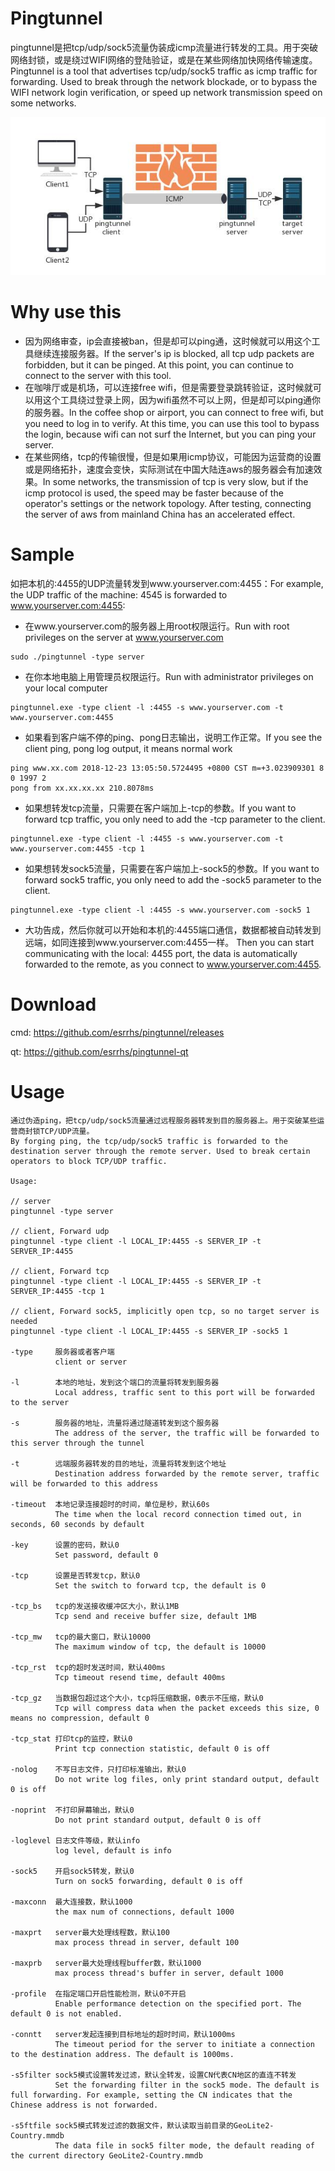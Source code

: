 # Pingtunnel
pingtunnel是把tcp/udp/sock5流量伪装成icmp流量进行转发的工具。用于突破网络封锁，或是绕过WIFI网络的登陆验证，或是在某些网络加快网络传输速度。
<br />Pingtunnel is a tool that advertises tcp/udp/sock5 traffic as icmp traffic for forwarding. Used to break through the network blockade, or to bypass the WIFI network login verification, or speed up network transmission speed on some networks. 

![image](network.jpg)

# Why use this
* 因为网络审查，ip会直接被ban，但是却可以ping通，这时候就可以用这个工具继续连接服务器。If the server's ip is blocked, all tcp udp packets are forbidden, but it can be pinged. At this point, you can continue to connect to the server with this tool.
* 在咖啡厅或是机场，可以连接free wifi，但是需要登录跳转验证，这时候就可以用这个工具绕过登录上网，因为wifi虽然不可以上网，但是却可以ping通你的服务器。In the coffee shop or airport, you can connect to free wifi, but you need to log in to verify. At this time, you can use this tool to bypass the login, because wifi can not surf the Internet, but you can ping your server.
* 在某些网络，tcp的传输很慢，但是如果用icmp协议，可能因为运营商的设置或是网络拓扑，速度会变快，实际测试在中国大陆连aws的服务器会有加速效果。In some networks, the transmission of tcp is very slow, but if the icmp protocol is used, the speed may be faster because of the operator's settings or the network topology. After testing, connecting the server of aws from mainland China has an accelerated effect.

# Sample
如把本机的:4455的UDP流量转发到www.yourserver.com:4455：For example, the UDP traffic of the machine: 4545 is forwarded to www.yourserver.com:4455:
* 在www.yourserver.com的服务器上用root权限运行。Run with root privileges on the server at www.yourserver.com
```
sudo ./pingtunnel -type server
```
* 在你本地电脑上用管理员权限运行。Run with administrator privileges on your local computer
```
pingtunnel.exe -type client -l :4455 -s www.yourserver.com -t www.yourserver.com:4455
```
* 如果看到客户端不停的ping、pong日志输出，说明工作正常。If you see the client ping, pong log output, it means normal work
```
ping www.xx.com 2018-12-23 13:05:50.5724495 +0800 CST m=+3.023909301 8 0 1997 2
pong from xx.xx.xx.xx 210.8078ms
```
* 如果想转发tcp流量，只需要在客户端加上-tcp的参数。If you want to forward tcp traffic, you only need to add the -tcp parameter to the client.
```
pingtunnel.exe -type client -l :4455 -s www.yourserver.com -t www.yourserver.com:4455 -tcp 1
```
* 如果想转发sock5流量，只需要在客户端加上-sock5的参数。If you want to forward sock5 traffic, you only need to add the -sock5 parameter to the client.
```
pingtunnel.exe -type client -l :4455 -s www.yourserver.com -sock5 1
```
* 大功告成，然后你就可以开始和本机的:4455端口通信，数据都被自动转发到远端，如同连接到www.yourserver.com:4455一样。 Then you can start communicating with the local: 4455 port, the data is automatically forwarded to the remote, as you connect to www.yourserver.com:4455.

# Download
cmd: https://github.com/esrrhs/pingtunnel/releases

qt: https://github.com/esrrhs/pingtunnel-qt

# Usage
    通过伪造ping，把tcp/udp/sock5流量通过远程服务器转发到目的服务器上。用于突破某些运营商封锁TCP/UDP流量。
    By forging ping, the tcp/udp/sock5 traffic is forwarded to the destination server through the remote server. Used to break certain operators to block TCP/UDP traffic.

    Usage:

    // server
    pingtunnel -type server

    // client, Forward udp
    pingtunnel -type client -l LOCAL_IP:4455 -s SERVER_IP -t SERVER_IP:4455

    // client, Forward tcp
    pingtunnel -type client -l LOCAL_IP:4455 -s SERVER_IP -t SERVER_IP:4455 -tcp 1

    // client, Forward sock5, implicitly open tcp, so no target server is needed
    pingtunnel -type client -l LOCAL_IP:4455 -s SERVER_IP -sock5 1

    -type     服务器或者客户端
              client or server

    -l        本地的地址，发到这个端口的流量将转发到服务器
              Local address, traffic sent to this port will be forwarded to the server

    -s        服务器的地址，流量将通过隧道转发到这个服务器
              The address of the server, the traffic will be forwarded to this server through the tunnel

    -t        远端服务器转发的目的地址，流量将转发到这个地址
              Destination address forwarded by the remote server, traffic will be forwarded to this address

    -timeout  本地记录连接超时的时间，单位是秒，默认60s
              The time when the local record connection timed out, in seconds, 60 seconds by default

    -key      设置的密码，默认0
              Set password, default 0

    -tcp      设置是否转发tcp，默认0
              Set the switch to forward tcp, the default is 0

    -tcp_bs   tcp的发送接收缓冲区大小，默认1MB
              Tcp send and receive buffer size, default 1MB

    -tcp_mw   tcp的最大窗口，默认10000
              The maximum window of tcp, the default is 10000

    -tcp_rst  tcp的超时发送时间，默认400ms
              Tcp timeout resend time, default 400ms

    -tcp_gz   当数据包超过这个大小，tcp将压缩数据，0表示不压缩，默认0
              Tcp will compress data when the packet exceeds this size, 0 means no compression, default 0

    -tcp_stat 打印tcp的监控，默认0
              Print tcp connection statistic, default 0 is off

    -nolog    不写日志文件，只打印标准输出，默认0
              Do not write log files, only print standard output, default 0 is off

    -noprint  不打印屏幕输出，默认0
              Do not print standard output, default 0 is off

    -loglevel 日志文件等级，默认info
              log level, default is info

    -sock5    开启sock5转发，默认0
              Turn on sock5 forwarding, default 0 is off

    -maxconn  最大连接数，默认1000
              the max num of connections, default 1000

    -maxprt   server最大处理线程数，默认100
              max process thread in server, default 100

    -maxprb   server最大处理线程buffer数，默认1000
              max process thread's buffer in server, default 1000

    -profile  在指定端口开启性能检测，默认0不开启
              Enable performance detection on the specified port. The default 0 is not enabled.

    -conntt   server发起连接到目标地址的超时时间，默认1000ms
              The timeout period for the server to initiate a connection to the destination address. The default is 1000ms.

    -s5filter sock5模式设置转发过滤，默认全转发，设置CN代表CN地区的直连不转发
              Set the forwarding filter in the sock5 mode. The default is full forwarding. For example, setting the CN indicates that the Chinese address is not forwarded.

    -s5ftfile sock5模式转发过滤的数据文件，默认读取当前目录的GeoLite2-Country.mmdb
              The data file in sock5 filter mode, the default reading of the current directory GeoLite2-Country.mmdb